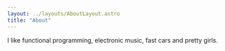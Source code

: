 ```yaml
---
layout: ../layouts/AboutLayout.astro
title: "About"
---
```


I like functional programming, electronic music, fast cars and pretty girls.
